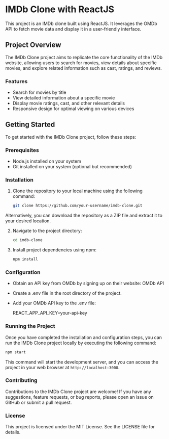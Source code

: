 # IMDb Clone with ReactJS

This project is an IMDb clone built using ReactJS. It leverages the OMDb API to fetch movie data and display it in a user-friendly interface.

## Project Overview

The IMDb Clone project aims to replicate the core functionality of the IMDb website, allowing users to search for movies, view details about specific movies, and explore related information such as cast, ratings, and reviews.

### Features

- Search for movies by title
- View detailed information about a specific movie
- Display movie ratings, cast, and other relevant details
- Responsive design for optimal viewing on various devices

## Getting Started

To get started with the IMDb Clone project, follow these steps:

### Prerequisites

- Node.js installed on your system
- Git installed on your system (optional but recommended)

### Installation

1. Clone the repository to your local machine using the following command:

   ```bash
   git clone https://github.com/your-username/imdb-clone.git
   ```

Alternatively, you can download the repository as a ZIP file and extract it to your desired location.

2. Navigate to the project directory:

   ```bash
   cd imdb-clone
   ```

3. Install project dependencies using npm:

   ```bash
   npm install
   ```

### Configuration

- Obtain an API key from OMDb by signing up on their website: OMDb API

- Create a .env file in the root directory of the project.

- Add your OMDb API key to the .env file:

  REACT_APP_API_KEY=your-api-key

### Running the Project

Once you have completed the installation and configuration steps, you can run the IMDb Clone project locally by executing the following command:

```bash
npm start
```

This command will start the development server, and you can access the project in your web browser at `http://localhost:3000`.

### Contributing

Contributions to the IMDb Clone project are welcome! If you have any suggestions, feature requests, or bug reports, please open an issue on GitHub or submit a pull request.

### License

This project is licensed under the MIT License. See the LICENSE file for details.
